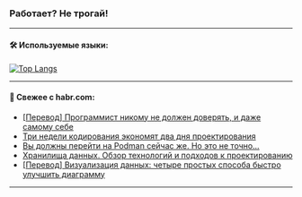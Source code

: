 ### Работает? Не трогай!

---
<!--
#### 🛠️ Technical stack:

![Java](https://img.shields.io/badge/Java-informational?logo=Oracle&style=flat&logoColor=white&color=FF4500)
![Kotlin](https://img.shields.io/badge/Kotlin-informational?logo=Kotlin&style=flat&logoColor=white&color=774D97)
![TS](https://img.shields.io/badge/TypeScript-informational?logo=typeScript&style=flat&logoColor=black&color=017acc)
![Python](https://img.shields.io/badge/Python-informational?logo=Python&style=flat&logoColor=black&color=ffdd54) <br>
![Spring](https://img.shields.io/badge/Spring-informational?logo=Spring&style=flat&logoColor=white&color=6DB33F) 
![SpringBoot](https://img.shields.io/badge/SpringBoot-informational?logo=SpringBoot&style=flat&logoColor=white&color=6DB33F)
![Nest](https://img.shields.io/badge/NestJS-informational?logo=NestJS&style=flat&logoColor=white&color=E0234E) 
![NodeJS](https://img.shields.io/badge/NodeJS-informational?logo=node.js&style=flat&logoColor=white&color=70A760)<br>
![PostgreSQL](https://img.shields.io/badge/PostgreSQL-informational?logo=PostgreSQL&style=flat&logoColor=white&color=DAA520)
![MongoDB](https://img.shields.io/badge/MongoDB-informational?logo=MongoDB&style=flat&logoColor=white&color=870000)
![Apache](https://img.shields.io/badge/Apache-informational?logo=apache&style=flat&logoColor=white&color=f74e28)

___ 
-->

#### 🛠️ Используемые языки:

[![Top Langs](https://github-readme-stats-u2qms2cxw-advtsettinggmailcoms-projects.vercel.app/api/top-langs/?username=zloylis&langs_count=10&hide_title=true&title_color=e6edf3&size_weight=0.5&count_weight=0.5&layout=compact&hide_progress=true&hide_border=true&theme=dracula)](https://github.com/zloylis)

<!---


####  :octocat:&nbsp;&nbsp; Статистика:

![GitHub stats](https://github-readme-stats-u2qms2cxw-advtsettinggmailcoms-projects.vercel.app/api?username=zloylis&show_icons=true&hide_border=true&theme=dracula&title_color=e6edf3&include_all_commits=true&count_private=true&hide_rank=false&hide_title=true&rank_icon=github)
-->
---

#### 💬 Свежее с habr.com:

<!-- BLOG-POST-LIST:START -->
- [[Перевод] Программист никому не должен доверять, и даже самому себе](https://habr.com/ru/companies/ruvds/articles/825854/?utm_source=habrahabr&utm_medium=rss&utm_campaign=825854)
- [Три недели кодирования экономят два дня проектирования](https://habr.com/ru/articles/825880/?utm_source=habrahabr&utm_medium=rss&utm_campaign=825880)
- [Вы должны перейти на Podman сейчас же. Но это не точно…](https://habr.com/ru/companies/cdnnow/articles/825828/?utm_source=habrahabr&utm_medium=rss&utm_campaign=825828)
- [Хранилища данных. Обзор технологий и подходов к проектированию](https://habr.com/ru/articles/822669/?utm_source=habrahabr&utm_medium=rss&utm_campaign=822669)
- [[Перевод] Визуализация данных: четыре простых способа быстро улучшить диаграмму](https://habr.com/ru/companies/vk/articles/824260/?utm_source=habrahabr&utm_medium=rss&utm_campaign=824260)
<!-- BLOG-POST-LIST:END -->

---
